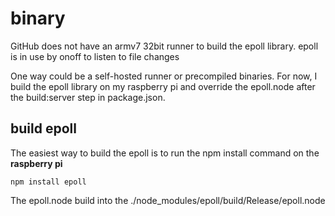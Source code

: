# binary

GitHub does not have an armv7 32bit runner to build the epoll library. epoll is in use by onoff to listen to file changes

One way could be a self-hosted runner or precompiled binaries.
For now, I build the epoll library on my raspberry pi and override the epoll.node after the build:server step in package.json.

## build epoll

The easiest way to build the epoll is to run the npm install command on the <b>raspberry pi</b>

`npm install epoll`

The epoll.node build into the
./node_modules/epoll/build/Release/epoll.node
